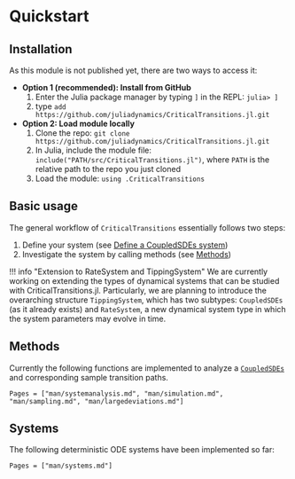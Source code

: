 # Quickstart

## Installation
As this module is not published yet, there are two ways to access it:

* **Option 1 (recommended): Install from GitHub**
    1. Enter the Julia package manager by typing `]` in the REPL: `julia> ]`
    2. type `add https://github.com/juliadynamics/CriticalTransitions.jl.git`
* **Option 2: Load module locally**
    1. Clone the repo: `git clone https://github.com/juliadynamics/CriticalTransitions.jl.git`
    2. In Julia, include the module file: `include("PATH/src/CriticalTransitions.jl")`, where `PATH` is the relative path to the repo you just cloned
    3. Load the module: `using .CriticalTransitions`

## Basic usage
The general workflow of `CriticalTransitions` essentially follows two steps:

1. Define your system (see [Define a CoupledSDEs system](@ref))
2. Investigate the system by calling methods (see [Methods](@ref))

!!! info "Extension to RateSystem and TippingSystem"
    We are currently working on extending the types of dynamical systems that can be studied with CriticalTransitions.jl. Particularly, we are planning to introduce the overarching structure `TippingSystem`, which has two subtypes: `CoupledSDEs` (as it already exists) and `RateSystem`, a new dynamical system type in which the system parameters may evolve in time.

## Methods

Currently the following functions are implemented to analyze a [`CoupledSDEs`](@ref) and 
corresponding sample transition paths.

```@index
Pages = ["man/systemanalysis.md", "man/simulation.md", "man/sampling.md", "man/largedeviations.md"]
```

## Systems

The following deterministic ODE systems have been implemented so far:

```@index
Pages = ["man/systems.md"]
```